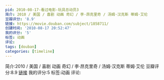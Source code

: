 ```yaml
---
pid: 2010-08-17-看过电影-玩具总动员3
简介: 2010 / 美国 / 喜剧 动画 奇幻 / 李·昂克里奇 / 汤姆·汉克斯 蒂姆·艾伦
豆瓣评分: '8.9'
链接: https://movie.douban.com/subject/1858711/
创建时间: '2010-08-17 20:52:47'
我的评分: '5'
标签: 动画
评论:
tags: [douban]
categories: [timeline]
---
```

简介:2010 / 美国 / 喜剧 动画 奇幻 / 李·昂克里奇 / 汤姆·汉克斯 蒂姆·艾伦
豆瓣评分:8.9
[链接](https://movie.douban.com/subject/1858711/)
我的评分:5
标签:动画
评论:

